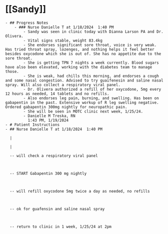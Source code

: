 # [[Sandy]]
	- ## Progress Notes
		- ### Nurse Danielle T at 1/18/2024  1:40 PM
			- Sandy was seen in clinic today with Dianna Larson PA and Dr. Olivera.
			- Vital signs stable, weight 83.4kg
			- She endorses significant sore throat, voice is very weak. Has tried throat spray, lozenges, and nothing helps it feel better besides oxycodone which she is out of. She has no appetite due to the sore throat.
			- She is getting TPN 7 nights a week currently. Blood sugars have also been elevated, working with the diabetes team to manage those.
			- She is weak, had chills this morning, and endorses a cough and some nasal congestion. Advised to try guaifenesin and saline nasal spray. Will also collect a respiratory viral panel.
			- Dr. Olivera authorized a refill of her oxycodone, 5mg every 12 hours as needed, 14 tablets and no refills.
			- Also endorses leg pain, burning, and swelling. Has been on gabapentin in the past. Extensive workup of R leg swelling negative. Ordered gabapentin 300mg nightly for neuropathic pain.
			- She will be seen in MOTC clinic next week, 1/25/24.
			- Danielle M Treska, RN
			  1:43 PM, 1/19/2024
	- # Patient Instructions
	- ## Nurse Danielle T at 1/18/2024  1:40 PM
	  
	  | 
	  
	  | 
	  
	  -- will check a respiratory viral panel 
	  
	  
	  
	  -- START Gabapentin 300 mg nightly
	  
	  
	  
	  -- will refill oxycodone 5mg twice a day as needed, no refills 
	  
	  
	  
	  -- ok for guafensin and saline nasal spray
	  
	  
	  
	  -- return to clinic in 1 week, 1/25/24 at 2pm